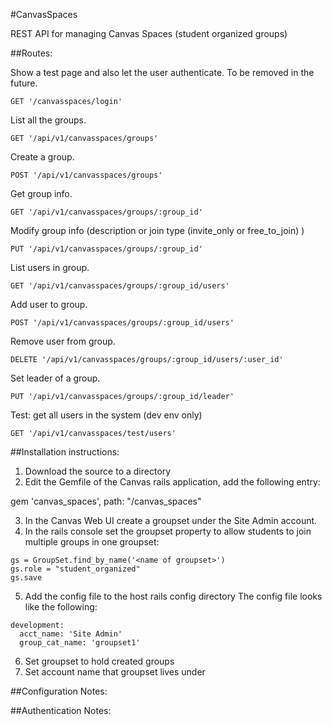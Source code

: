 #CanvasSpaces

REST API for managing Canvas Spaces (student organized groups)

##Routes:

Show a test page and also let the user authenticate. To be removed in the future.

```
GET '/canvasspaces/login'
```

List all the groups.

```
GET '/api/v1/canvasspaces/groups'
```

Create a group.

```
POST '/api/v1/canvasspaces/groups'
```

Get group info.

```
GET '/api/v1/canvasspaces/groups/:group_id'
```

Modify group info (description or join type (invite_only or free_to_join) )

```
PUT '/api/v1/canvasspaces/groups/:group_id'
```

List users in group.

```
GET '/api/v1/canvasspaces/groups/:group_id/users'
```

Add user to group.

```
POST '/api/v1/canvasspaces/groups/:group_id/users'
```

Remove user from group.

```
DELETE '/api/v1/canvasspaces/groups/:group_id/users/:user_id'
```

Set leader of a group.

```
PUT '/api/v1/canvasspaces/groups/:group_id/leader'
```

Test: get all users in the system (dev env only)

```
GET '/api/v1/canvasspaces/test/users'
```

##Installation instructions:

1. Download the source to a directory
2. Edit the Gemfile of the Canvas rails application, add the following entry:

  gem 'canvas_spaces', path: "<absolute path to canvas_spaces dir>/canvas_spaces"

3. In the Canvas Web UI create a groupset under the Site Admin account.
4. In the rails console set the groupset property to allow students to join multiple groups in one groupset:

```
gs = GroupSet.find_by_name('<name of groupset>')
gs.role = "student_organized"
gs.save
```

5. Add the config file to the host rails config directory
The config file looks like the following:

```
development:
  acct_name: 'Site Admin'
  group_cat_name: 'groupset1'
```

6. Set groupset to hold created groups
7. Set account name that groupset lives under

##Configuration Notes:

##Authentication Notes:

